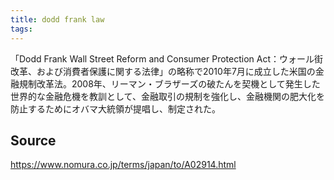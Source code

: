 ```yaml
---
title: dodd frank law
tags: 
---
```


「Dodd Frank Wall Street Reform and Consumer Protection Act：ウォール街改革、および消費者保護に関する法律」の略称で2010年7月に成立した米国の金融規制改革法。2008年、リーマン・ブラザーズの破たんを契機として発生した世界的な金融危機を教訓として、金融取引の規制を強化し、金融機関の肥大化を防止するためにオバマ大統領が提唱し、制定された。

## Source
https://www.nomura.co.jp/terms/japan/to/A02914.html